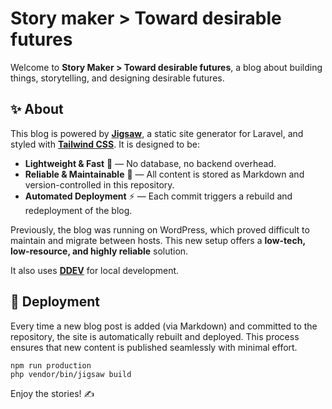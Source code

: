 # Story maker > Toward desirable futures

Welcome to **Story Maker > Toward desirable futures**, a blog about building things, storytelling, and designing desirable futures.

## ✨ About
This blog is powered by **[Jigsaw](https://jigsaw.tighten.com/)**, a static site generator for Laravel, and styled with **[Tailwind CSS](https://tailwindcss.com)**. It is designed to be:

- **Lightweight & Fast** 🚀 — No database, no backend overhead.
- **Reliable & Maintainable** 🔧 — All content is stored as Markdown and version-controlled in this repository.
- **Automated Deployment** ⚡ — Each commit triggers a rebuild and redeployment of the blog.

Previously, the blog was running on WordPress, which proved difficult to maintain and migrate between hosts. This new setup offers a **low-tech, low-resource, and highly reliable** solution.

It also uses **[DDEV](https://ddev.readthedocs.io/)** for local development.

## 🚀 Deployment
Every time a new blog post is added (via Markdown) and committed to the repository, the site is automatically rebuilt and deployed. This process ensures that new content is published seamlessly with minimal effort.

```
npm run production
php vendor/bin/jigsaw build
```

Enjoy the stories! ✍️
